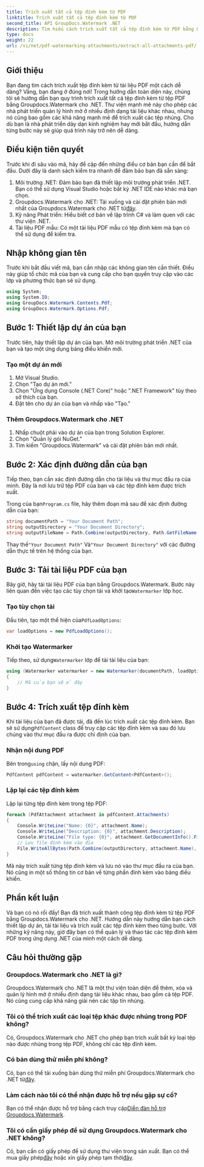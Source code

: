 ```yaml
---
title: Trích xuất tất cả tệp đính kèm từ PDF
linktitle: Trích xuất tất cả tệp đính kèm từ PDF
second_title: API GroupDocs.Watermark .NET
description: Tìm hiểu cách trích xuất tất cả tệp đính kèm từ PDF bằng Groupdocs.Watermark cho .NET. Hãy làm theo hướng dẫn từng bước của chúng tôi để có quy trình trích xuất liền mạch.
type: docs
weight: 22
url: /vi/net/pdf-watermarking-attachments/extract-all-attachments-pdf/
---
```

## Giới thiệu
Bạn đang tìm cách trích xuất tệp đính kèm từ tài liệu PDF một cách dễ dàng? Vâng, bạn đang ở đúng nơi! Trong hướng dẫn toàn diện này, chúng tôi sẽ hướng dẫn bạn quy trình trích xuất tất cả tệp đính kèm từ tệp PDF bằng Groupdocs.Watermark cho .NET. Thư viện mạnh mẽ này cho phép các nhà phát triển quản lý hình mờ ở nhiều định dạng tài liệu khác nhau, nhưng nó cũng bao gồm các khả năng mạnh mẽ để trích xuất các tệp nhúng. Cho dù bạn là nhà phát triển dày dạn kinh nghiệm hay mới bắt đầu, hướng dẫn từng bước này sẽ giúp quá trình này trở nên dễ dàng.
## Điều kiện tiên quyết
Trước khi đi sâu vào mã, hãy đề cập đến những điều cơ bản bạn cần để bắt đầu. Dưới đây là danh sách kiểm tra nhanh để đảm bảo bạn đã sẵn sàng:
1. Môi trường .NET: Đảm bảo bạn đã thiết lập môi trường phát triển .NET. Bạn có thể sử dụng Visual Studio hoặc bất kỳ .NET IDE nào khác mà bạn chọn.
2.  Groupdocs.Watermark cho .NET: Tải xuống và cài đặt phiên bản mới nhất của Groupdocs.Watermark cho .NET từ[đây](https://releases.groupdocs.com/Watermark/net/).
3. Kỹ năng Phát triển: Hiểu biết cơ bản về lập trình C# và làm quen với các thư viện .NET.
4. Tài liệu PDF mẫu: Có một tài liệu PDF mẫu có tệp đính kèm mà bạn có thể sử dụng để kiểm tra.
## Nhập không gian tên
Trước khi bắt đầu viết mã, bạn cần nhập các không gian tên cần thiết. Điều này giúp tổ chức mã của bạn và cung cấp cho bạn quyền truy cập vào các lớp và phương thức bạn sẽ sử dụng.
```csharp
using System;
using System.IO;
using GroupDocs.Watermark.Contents.Pdf;
using GroupDocs.Watermark.Options.Pdf;
```
## Bước 1: Thiết lập dự án của bạn
Trước tiên, hãy thiết lập dự án của bạn. Mở môi trường phát triển .NET của bạn và tạo một ứng dụng bảng điều khiển mới.
### Tạo một dự án mới
1. Mở Visual Studio.
2. Chọn "Tạo dự án mới."
3. Chọn "Ứng dụng Console (.NET Core)" hoặc ".NET Framework" tùy theo sở thích của bạn.
4. Đặt tên cho dự án của bạn và nhấp vào "Tạo."
### Thêm Groupdocs.Watermark cho .NET
1. Nhấp chuột phải vào dự án của bạn trong Solution Explorer.
2. Chọn "Quản lý gói NuGet."
3. Tìm kiếm "Groupdocs.Watermark" và cài đặt phiên bản mới nhất.
## Bước 2: Xác định đường dẫn của bạn
Tiếp theo, bạn cần xác định đường dẫn cho tài liệu và thư mục đầu ra của mình. Đây là nơi lưu trữ tệp PDF của bạn và các tệp đính kèm được trích xuất.

 Trong của bạn`Program.cs` file, hãy thêm đoạn mã sau để xác định đường dẫn của bạn:
```csharp
string documentPath = "Your Document Path";
string outputDirectory = "Your Document Directory";
string outputFileName = Path.Combine(outputDirectory, Path.GetFileName(documentPath));
```
 Thay thế`"Your Document Path"` Và`"Your Document Directory"` với các đường dẫn thực tế trên hệ thống của bạn.
## Bước 3: Tải tài liệu PDF của bạn
 Bây giờ, hãy tải tài liệu PDF của bạn bằng Groupdocs.Watermark. Bước này liên quan đến việc tạo các tùy chọn tải và khởi tạo`Watermarker` lớp học.
### Tạo tùy chọn tải
 Đầu tiên, tạo một thể hiện của`PdfLoadOptions`:
```csharp
var loadOptions = new PdfLoadOptions();
```
### Khởi tạo Watermarker
 Tiếp theo, sử dụng`Watermarker` lớp để tải tài liệu của bạn:
```csharp
using (Watermarker watermarker = new Watermarker(documentPath, loadOptions))
{
    // Mã của bạn sẽ ở đây
}
```
## Bước 4: Trích xuất tệp đính kèm
Khi tài liệu của bạn đã được tải, đã đến lúc trích xuất các tệp đính kèm. Bạn sẽ sử dụng`PdfContent` class để truy cập các tệp đính kèm và sau đó lưu chúng vào thư mục đầu ra được chỉ định của bạn.
### Nhận nội dung PDF
 Bên trong`using` chặn, lấy nội dung PDF:
```csharp
PdfContent pdfContent = watermarker.GetContent<PdfContent>();
```
### Lặp lại các tệp đính kèm
Lặp lại từng tệp đính kèm trong tệp PDF:
```csharp
foreach (PdfAttachment attachment in pdfContent.Attachments)
{
    Console.WriteLine("Name: {0}", attachment.Name);
    Console.WriteLine("Description: {0}", attachment.Description);
    Console.WriteLine("File type: {0}", attachment.GetDocumentInfo().FileType);
    // Lưu file đính kèm vào đĩa
    File.WriteAllBytes(Path.Combine(outputDirectory, attachment.Name), attachment.Content);
}
```
Mã này trích xuất từng tệp đính kèm và lưu nó vào thư mục đầu ra của bạn. Nó cũng in một số thông tin cơ bản về từng phần đính kèm vào bảng điều khiển.
## Phần kết luận
Và bạn có nó rồi đấy! Bạn đã trích xuất thành công tệp đính kèm từ tệp PDF bằng Groupdocs.Watermark cho .NET. Hướng dẫn này hướng dẫn bạn cách thiết lập dự án, tải tài liệu và trích xuất các tệp đính kèm theo từng bước. Với những kỹ năng này, giờ đây bạn có thể quản lý và thao tác các tệp đính kèm PDF trong ứng dụng .NET của mình một cách dễ dàng.
## Câu hỏi thường gặp
### Groupdocs.Watermark cho .NET là gì?
Groupdocs.Watermark cho .NET là một thư viện toàn diện để thêm, xóa và quản lý hình mờ ở nhiều định dạng tài liệu khác nhau, bao gồm cả tệp PDF. Nó cũng cung cấp khả năng giải nén các tập tin nhúng.
### Tôi có thể trích xuất các loại tệp khác được nhúng trong PDF không?
Có, Groupdocs.Watermark cho .NET cho phép bạn trích xuất bất kỳ loại tệp nào được nhúng trong tệp PDF, không chỉ các tệp đính kèm.
### Có bản dùng thử miễn phí không?
 Có, bạn có thể tải xuống bản dùng thử miễn phí Groupdocs.Watermark cho .NET từ[đây](https://releases.groupdocs.com/).
### Làm cách nào tôi có thể nhận được hỗ trợ nếu gặp sự cố?
 Bạn có thể nhận được hỗ trợ bằng cách truy cập[Diễn đàn hỗ trợ Groupdocs.Watermark](https://forum.groupdocs.com/c/watermark/19).
### Tôi có cần giấy phép để sử dụng Groupdocs.Watermark cho .NET không?
 Có, bạn cần có giấy phép để sử dụng thư viện trong sản xuất. Bạn có thể mua giấy phép[đây](https://purchase.groupdocs.com/buy) hoặc xin giấy phép tạm thời[đây](https://purchase.groupdocs.com/temporary-license/).